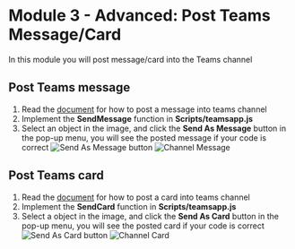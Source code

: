 # Module 3 - Advanced: Post Teams Message/Card 
In this module you will post message/card into the Teams channel 

## Post Teams message
1. Read the [document](https://docs.microsoft.com/en-us/graph/api/channel-post-message?view=graph-rest-1.0&tabs=http) for how to post a message into teams channel
2. Implement the **SendMessage** function in **Scripts/teamsapp.js**
3. Select an object in the image, and click the **Send As Message** button in the pop-up menu, you will see the posted message if your code is correct
![Send As Message button](imgs/postMessage.PNG "Send As Message button")
![Channel Message](imgs/demomessage.PNG "Channel Message")

## Post Teams card
1. Read the [document](https://docs.microsoft.com/en-us/graph/api/channel-post-message?view=graph-rest-1.0&tabs=http) for how to post a card into teams channel
2. Implement the **SendCard** function in **Scripts/teamsapp.js**
3. Select a object in the image, and click the **Send As Card** button in the pop-up menu, you will see the posted card if your code is correct
![Send As Card button](imgs/postCard.PNG "Send As Card button")
![Channel Card](imgs/democard.PNG "Channel Card")




